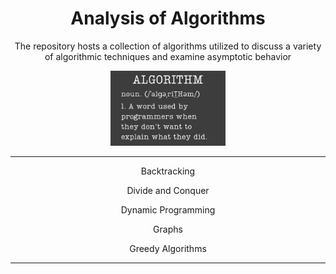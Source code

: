 <div align="center">

# Analysis of Algorithms 

The repository hosts a collection of algorithms utilized to discuss a variety of algorithmic techniques and examine asymptotic behavior

<img src="Public/algorithm.jpg" height="120"/>

---

Backtracking

Divide and Conquer

Dynamic Programming

Graphs

Greedy Algorithms

---

</div>

